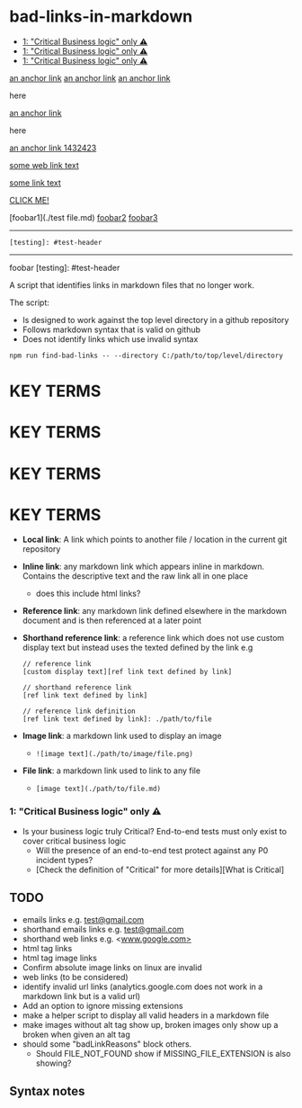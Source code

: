 # bad-links-in-markdown

- [1: "Critical Business logic" only ⚠️](#1-critical-business-logic-only-️)
- [1: "Critical Business logic" only ⚠️](#1-critical-business-logic-only-)
- [1: "Critical Business logic" only ⚠️](#1-critical-business-logic-only)

<a href=#syntax-notes file.md>an anchor link</a>
<a href=      #syntax-notes file.md>an anchor link</a>
<a href=#syntax-notes     file.md>an anchor link</a>

here

<a href=#syntax-notes>an anchor link</a>

here

<a href=       ./test.md>an anchor link 1432423</a>

<a href="    http://www.google.com    ">some web link text</a>

<a href="http://www.google.com    ">some link text</a>

<a href=../graphql/how-to-schema.md”>CLICK ME!</a>

[foobar1](./test file.md)
[foobar2](##todo)
[foobar3](###todo)

---

    [testing]: #test-header

---

foobar [testing]: #test-header

A script that identifies links in markdown files that no longer work.

The script:

- Is designed to work against the top level directory in a github repository
- Follows markdown syntax that is valid on github
- Does not identify links which use invalid syntax

`npm run find-bad-links -- --directory C:/path/to/top/level/directory`

# KEY TERMS

# KEY TERMS

# KEY TERMS

# KEY TERMS

- **Local link**: A link which points to another file / location in the current git repository
- **Inline link**: any markdown link which appears inline in markdown. Contains the descriptive text and the raw link all in one place
  - does this include html links?
- **Reference link**: any markdown link defined elsewhere in the markdown document and is then referenced at a later point
- **Shorthand reference link**: a reference link which does not use custom display text but instead uses the texted defined by the link
  e.g

  ```
  // reference link
  [custom display text][ref link text defined by link]

  // shorthand reference link
  [ref link text defined by link]

  // reference link definition
  [ref link text defined by link]: ./path/to/file
  ```

- **Image link**: a markdown link used to display an image
  - `![image text](./path/to/image/file.png)`
- **File link**: a markdown link used to link to any file
  - `[image text](./path/to/file.md)`



### 1: "Critical Business logic" only ⚠️

- Is your business logic truly Critical? End-to-end tests must only exist to
  cover critical business logic
  - Will the presence of an end-to-end test protect against any P0 incident
    types?
  - [Check the definition of "Critical" for more details][What is Critical]

## TODO

- emails links e.g. [test@gmail.com](mailto:test@gmail.com)
- shorthand emails links e.g. <test@gmail.com>
- shorthand web links e.g. <www.google.com>
- html tag links
- html tag image links
- Confirm absolute image links on linux are invalid
- web links (to be considered)
- identify invalid url links (analytics.google.com does not work in a markdown link but is a valid url)
- Add an option to ignore missing extensions
- make a helper script to display all valid headers in a markdown file
- make images without alt tag show up, broken images only show up a broken when given an alt tag
- should some "badLinkReasons" block others. 
  - Should FILE_NOT_FOUND show if MISSING_FILE_EXTENSION is also showing?
  
<h2>Syntax notes</h2>
